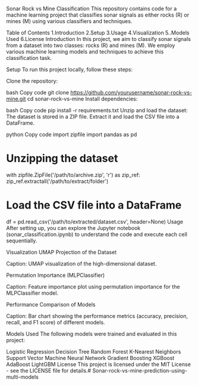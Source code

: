 Sonar Rock vs Mine Classification
This repository contains code for a machine learning project that classifies sonar signals as either rocks (R) or mines (M) using various classifiers and techniques.

Table of Contents
1.Introduction
2.Setup
3.Usage
4.Visualization
5..Models Used
6.License
Introduction
In this project, we aim to classify sonar signals from a dataset into two classes: rocks (R) and mines (M). We employ various machine learning models and techniques to achieve this classification task.

Setup
To run this project locally, follow these steps:

Clone the repository:

bash
Copy code
git clone https://github.com/yourusername/sonar-rock-vs-mine.git
cd sonar-rock-vs-mine
Install dependencies:

bash
Copy code
pip install -r requirements.txt
Unzip and load the dataset:
The dataset is stored in a ZIP file. Extract it and load the CSV file into a DataFrame.

python
Copy code
import zipfile
import pandas as pd

# Unzipping the dataset
with zipfile.ZipFile('/path/to/archive.zip', 'r') as zip_ref:
    zip_ref.extractall('/path/to/extract/folder')

# Load the CSV file into a DataFrame
df = pd.read_csv('/path/to/extracted/dataset.csv', header=None)
Usage
After setting up, you can explore the Jupyter notebook (sonar_classification.ipynb) to understand the code and execute each cell sequentially.

Visualization
UMAP Projection of the Dataset

Caption: UMAP visualization of the high-dimensional dataset.

Permutation Importance (MLPClassifier)

Caption: Feature importance plot using permutation importance for the MLPClassifier model.

Performance Comparison of Models

Caption: Bar chart showing the performance metrics (accuracy, precision, recall, and F1 score) of different models.

Models Used
The following models were trained and evaluated in this project:

Logistic Regression
Decision Tree
Random Forest
K-Nearest Neighbors
Support Vector Machine
Neural Network
Gradient Boosting
XGBoost
AdaBoost
LightGBM
License
This project is licensed under the MIT License - see the LICENSE file for details.# Sonar-rock-vs-mine-prediction-using-multi-models
